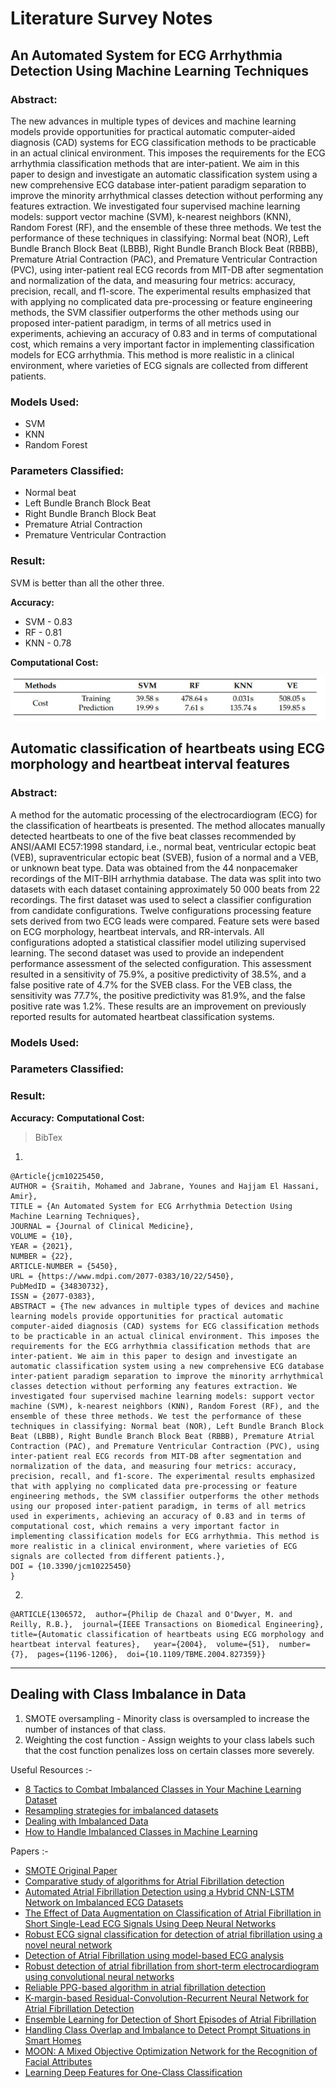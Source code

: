 # Literature Survey Notes

## An Automated System for ECG Arrhythmia Detection Using Machine Learning Techniques

### **Abstract:**
The new advances in multiple types of devices and machine learning models provide opportunities for practical automatic computer-aided diagnosis (CAD) systems for ECG classification methods to be practicable in an actual clinical environment. This imposes the requirements for the ECG arrhythmia classification methods that are inter-patient. We aim in this paper to design and investigate an automatic classification system using a new comprehensive ECG database inter-patient paradigm separation to improve the minority arrhythmical classes detection without performing any features extraction. We investigated four supervised machine learning models: support vector machine (SVM), k-nearest neighbors (KNN), Random Forest (RF), and the ensemble of these three methods. We test the performance of these techniques in classifying: Normal beat (NOR), Left Bundle Branch Block Beat (LBBB), Right Bundle Branch Block Beat (RBBB), Premature Atrial Contraction (PAC), and Premature Ventricular Contraction (PVC), using inter-patient real ECG records from MIT-DB after segmentation and normalization of the data, and measuring four metrics: accuracy, precision, recall, and f1-score. The experimental results emphasized that with applying no complicated data pre-processing or feature engineering methods, the SVM classifier outperforms the other methods using our proposed inter-patient paradigm, in terms of all metrics used in experiments, achieving an accuracy of 0.83 and in terms of computational cost, which remains a very important factor in implementing classification models for ECG arrhythmia. This method is more realistic in a clinical environment, where varieties of ECG signals are collected from different patients.
### **Models Used:** 
- SVM
- KNN
- Random Forest

### **Parameters Classified:** 
- Normal beat
- Left Bundle Branch Block Beat
- Right Bundle Branch Block Beat
- Premature Atrial Contraction
- Premature Ventricular Contraction

### **Result:** 

SVM is better than all the other three.  

**Accuracy:** 
- SVM - 0.83
- RF - 0.81
- KNN - 0.78 

**Computational Cost:**

![Paper1](images/paper1.jpg)

## Automatic classification of heartbeats using ECG morphology and heartbeat interval features

### **Abstract:**
A method for the automatic processing of the electrocardiogram (ECG) for the classification of heartbeats is presented. The method allocates manually detected heartbeats to one of the five beat classes recommended by ANSI/AAMI EC57:1998 standard, i.e., normal beat, ventricular ectopic beat (VEB), supraventricular ectopic beat (SVEB), fusion of a normal and a VEB, or unknown beat type. Data was obtained from the 44 nonpacemaker recordings of the MIT-BIH arrhythmia database. The data was split into two datasets with each dataset containing approximately 50 000 beats from 22 recordings. The first dataset was used to select a classifier configuration from candidate configurations. Twelve configurations processing feature sets derived from two ECG leads were compared. Feature sets were based on ECG morphology, heartbeat intervals, and RR-intervals. All configurations adopted a statistical classifier model utilizing supervised learning. The second dataset was used to provide an independent performance assessment of the selected configuration. This assessment resulted in a sensitivity of 75.9%, a positive predictivity of 38.5%, and a false positive rate of 4.7% for the SVEB class. For the VEB class, the sensitivity was 77.7%, the positive predictivity was 81.9%, and the false positive rate was 1.2%. These results are an improvement on previously reported results for automated heartbeat classification systems.
### **Models Used:**

### **Parameters Classified:** 
### **Result:** 
**Accuracy:** 
**Computational Cost:**

> BibTex
1. 
```
@Article{jcm10225450,
AUTHOR = {Sraitih, Mohamed and Jabrane, Younes and Hajjam El Hassani, Amir},
TITLE = {An Automated System for ECG Arrhythmia Detection Using Machine Learning Techniques},
JOURNAL = {Journal of Clinical Medicine},
VOLUME = {10},
YEAR = {2021},
NUMBER = {22},
ARTICLE-NUMBER = {5450},
URL = {https://www.mdpi.com/2077-0383/10/22/5450},
PubMedID = {34830732},
ISSN = {2077-0383},
ABSTRACT = {The new advances in multiple types of devices and machine learning models provide opportunities for practical automatic computer-aided diagnosis (CAD) systems for ECG classification methods to be practicable in an actual clinical environment. This imposes the requirements for the ECG arrhythmia classification methods that are inter-patient. We aim in this paper to design and investigate an automatic classification system using a new comprehensive ECG database inter-patient paradigm separation to improve the minority arrhythmical classes detection without performing any features extraction. We investigated four supervised machine learning models: support vector machine (SVM), k-nearest neighbors (KNN), Random Forest (RF), and the ensemble of these three methods. We test the performance of these techniques in classifying: Normal beat (NOR), Left Bundle Branch Block Beat (LBBB), Right Bundle Branch Block Beat (RBBB), Premature Atrial Contraction (PAC), and Premature Ventricular Contraction (PVC), using inter-patient real ECG records from MIT-DB after segmentation and normalization of the data, and measuring four metrics: accuracy, precision, recall, and f1-score. The experimental results emphasized that with applying no complicated data pre-processing or feature engineering methods, the SVM classifier outperforms the other methods using our proposed inter-patient paradigm, in terms of all metrics used in experiments, achieving an accuracy of 0.83 and in terms of computational cost, which remains a very important factor in implementing classification models for ECG arrhythmia. This method is more realistic in a clinical environment, where varieties of ECG signals are collected from different patients.},
DOI = {10.3390/jcm10225450}
}
```
2.
```
@ARTICLE{1306572,  author={Philip de Chazal and O'Dwyer, M. and Reilly, R.B.},  journal={IEEE Transactions on Biomedical Engineering},   title={Automatic classification of heartbeats using ECG morphology and heartbeat interval features},   year={2004},  volume={51},  number={7},  pages={1196-1206},  doi={10.1109/TBME.2004.827359}}
```


___

## Dealing with Class Imbalance in Data

1. SMOTE oversampling - Minority class is oversampled to increase the number of instances of that class. 
2. Weighting the cost function - Assign weights to your class labels such that the cost function penalizes loss on certain classes more severely.

Useful Resources :-

- [8 Tactics to Combat Imbalanced Classes in Your Machine Learning Dataset](https://machinelearningmastery.com/tactics-to-combat-imbalanced-classes-in-your-machine-learning-dataset/)
- [Resampling strategies for imbalanced datasets](https://www.kaggle.com/rafjaa/resampling-strategies-for-imbalanced-datasets)
- [Dealing with Imbalanced Data](https://towardsdatascience.com/methods-for-dealing-with-imbalanced-data-5b761be45a18)
- [How to Handle Imbalanced Classes in Machine Learning](https://elitedatascience.com/imbalanced-classes)

Papers :-

- [SMOTE Original Paper](https://www.cs.cmu.edu/afs/cs/project/jair/pub/volume16/chawla02a-html/chawla2002.html)
- [Comparative study of algorithms for Atrial Fibrillation detection](https://ieeexplore.ieee.org/abstract/document/6164553)
- [Automated Atrial Fibrillation Detection using a Hybrid CNN-LSTM Network on Imbalanced ECG Datasets](https://www.sciencedirect.com/science/article/pii/S1746809420303323)
- [The Effect of Data Augmentation on Classification of Atrial Fibrillation in Short Single-Lead ECG Signals Using Deep Neural Networks](https://ieeexplore.ieee.org/abstract/document/9053800)
- [Robust ECG signal classification for detection of atrial fibrillation using a novel neural network](https://ieeexplore.ieee.org/abstract/document/8331487)
- [Detection of Atrial Fibrillation using model-based ECG analysis](https://ieeexplore.ieee.org/abstract/document/4761755)
- [Robust detection of atrial fibrillation from short-term electrocardiogram using convolutional neural networks](https://www.sciencedirect.com/science/article/pii/S0167739X20305410)
- [Reliable PPG-based algorithm in atrial fibrillation detection](https://ieeexplore.ieee.org/abstract/document/7833801)
- [K-margin-based Residual-Convolution-Recurrent Neural Network for Atrial Fibrillation Detection](https://arxiv.org/abs/1908.06857)
- [Ensemble Learning for Detection of Short Episodes of Atrial Fibrillation](https://ieeexplore.ieee.org/abstract/document/8553253)
- [Handling Class Overlap and Imbalance to Detect Prompt Situations in Smart Homes](https://ieeexplore.ieee.org/document/6753930)
- [MOON: A Mixed Objective Optimization Network for the Recognition of Facial Attributes](https://link.springer.com/chapter/10.1007%2F978-3-319-46454-1_2)
- [Learning Deep Features for One-Class Classification](https://arxiv.org/abs/1801.05365)

